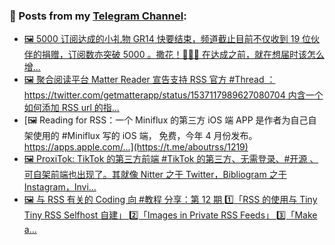 ### 📰 Posts from my [Telegram Channel](https://t.me/s/aboutrss):
<!-- BLOG-POST-LIST:START -->
- [🖼 5000 订阅达成的小礼物 GR14 快要结束，频道截止目前不仅收到 19 位伙伴的捐赠，订阅数亦突破 5000 。撒花！🎊🎊🎊 在达成之前，就在想届时该怎么增...](https://t.me/aboutrss/1221)
- [🖼 聚合阅读平台 Matter Reader 宣告支持 RSS 官方 #Thread ：https://twitter.com/getmatterapp/status/1537117989627080704 内含一个如何添加 RSS url 的指...](https://t.me/aboutrss/1220)
- [🖼 Reading for RSS：一个 Miniflux 的第三方 iOS 端 APP 是作者为自己自架使用的 #Miniflux 写的 iOS 端， 免费，今年 4 月份发布。 https://apps.apple.com/...](https://t.me/aboutrss/1219)
- [🖼 ProxiTok: TikTok 的第三方前端 #TikTok 的第三方、无需登录、#开源 、可自架前端也出现了。其就像 Nitter 之于 Twitter，Bibliogram 之于 Instagram，Invi...](https://t.me/aboutrss/1218)
- [🖼 与 RSS 有关的 Coding 向 #教程 分享：第 12 期 1️⃣「RSS 的使用与 Tiny Tiny RSS Selfhost 自建」 2️⃣「Images in Private RSS Feeds」 3️⃣「Make a...](https://t.me/aboutrss/1217)
<!-- BLOG-POST-LIST:END -->

<!--
**AboutRSS/AboutRSS** is a ✨ _special_ ✨ repository because its `README.md` (this file) appears on your GitHub profile.

Here are some ideas to get you started:

- 🔭 I’m currently working on ...
- 🌱 I’m currently learning ...
- 👯 I’m looking to collaborate on ...
- 🤔 I’m looking for help with ...
- 💬 Ask me about ...
- 📫 How to reach me: ...
- 😄 Pronouns: ...
- ⚡ Fun fact: ...
-->
